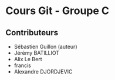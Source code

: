 # Cours Git - Groupe C

## Contributeurs

* Sébastien Guillon (auteur)
* Jérémy BATILLIOT
* Alix Le Bert
* francis
* Alexandre DJORDJEVIC
